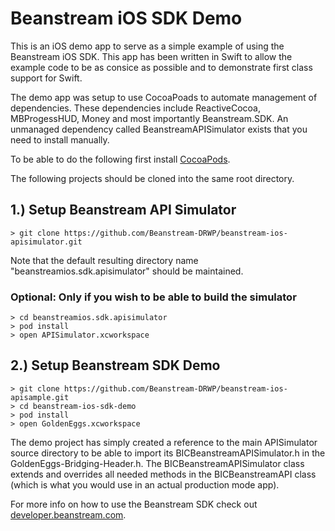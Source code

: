 # Beanstream iOS SDK Demo
This is an iOS demo app to serve as a simple example of using the Beanstream iOS SDK. This app has been written in Swift to allow the example code to be as consice as possible and to demonstrate first class support for Swift.

The demo app was setup to use CocoaPoads to automate management of dependencies. These dependencies include ReactiveCocoa, MBProgessHUD, Money and most importantly Beanstream.SDK. An unmanaged dependency called BeanstreamAPISimulator exists that you need to install manually.

To be able to do the following first install [CocoaPods](https://cocoapods.org).

The following projects should be cloned into the same root directory.

## 1.) Setup Beanstream API Simulator

```
> git clone https://github.com/Beanstream-DRWP/beanstream-ios-apisimulator.git
```

Note that the default resulting directory name "beanstreamios.sdk.apisimulator" should be maintained.

### Optional: Only if you wish to be able to build the simulator

```
> cd beanstreamios.sdk.apisimulator
> pod install
> open APISimulator.xcworkspace
```

## 2.) Setup Beanstream SDK Demo

```
> git clone https://github.com/Beanstream-DRWP/beanstream-ios-apisample.git
> cd beanstream-ios-sdk-demo
> pod install
> open GoldenEggs.xcworkspace
```

The demo project has simply created a reference to the main APISimulator source directory to be able to import its BICBeanstreamAPISimulator.h in the GoldenEggs-Bridging-Header.h. The BICBeanstreamAPISimulator class extends and overrides all needed methods in the BICBeanstreamAPI class (which is what you would use in an actual production mode app).

For more info on how to use the Beanstream SDK check out [developer.beanstream.com](http://developer.beanstream.com).
